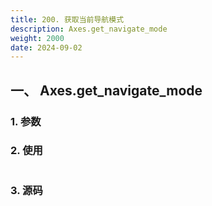 ```yaml
---
title: 200. 获取当前导航模式
description: Axes.get_navigate_mode
weight: 2000
date: 2024-09-02
---
```

<style>
th, td {
  border: 1px solid rgb(190, 190, 190);
}
</style>


## 一、 Axes.get_navigate_mode


### 1. 参数




### 2. 使用



```python


```


### 3. 源码
```python

```




